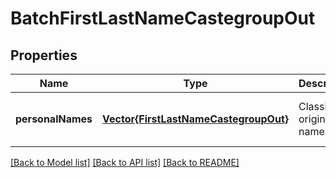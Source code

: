 # BatchFirstLastNameCastegroupOut


## Properties
Name | Type | Description | Notes
------------ | ------------- | ------------- | -------------
**personalNames** | [**Vector{FirstLastNameCastegroupOut}**](FirstLastNameCastegroupOut.md) | Classified origined names | [optional] [default to nothing]


[[Back to Model list]](../README.md#models) [[Back to API list]](../README.md#api-endpoints) [[Back to README]](../README.md)


